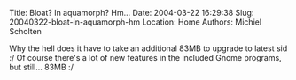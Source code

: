 Title: Bloat? In aquamorph? Hm...
Date: 2004-03-22 16:29:38
Slug: 20040322-bloat-in-aquamorph-hm
Location: Home
Authors: Michiel Scholten

<p>Why the hell does it have to take an additional 83MB to upgrade to latest sid :/ Of course there's a lot of new features in the included Gnome programs, but still... 83MB :/</p>